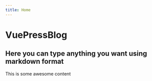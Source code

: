 ```yaml
---
title: Home
---
```

# VuePressBlog 
## Here you can type anything you want using markdown format
This is some awesome content